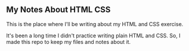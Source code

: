 ## My Notes About HTML CSS

This is the place where I'll be writing about my HTML and CSS exercise.

It's been a long time I didn't practice writing plain HTML and CSS. So, I made this repo to keep my files and notes about it.

